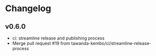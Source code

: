 # Changelog

## v0.6.0

* ci: streamline release and publishing process
* Merge pull request #19 from tawanda-kembo/ci/streamline-release-process

